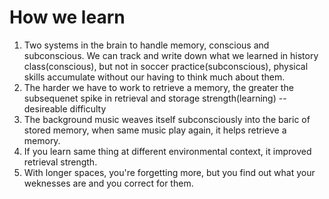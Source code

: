 # How we learn

1. Two systems in the brain to handle memory, conscious and subconscious. We can track and write down what we learned in history class(conscious), but not in soccer practice(subconscious), physical skills accumulate without our having to think much about them. 
2. The harder we have to work to retrieve a memory, the greater the subsequenet spike in retrieval and storage strength(learning) -- desireable difficulty
3. The background music weaves itself subconsciously into the baric of stored memory, when same music play again, it helps retrieve a memory.
4. If you learn same thing at different environmental context, it improved retrieval strength.
5. With longer spaces, you're forgetting more, but you find out what your weknesses are and you correct for them. 
